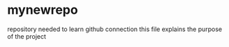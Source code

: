 # mynewrepo
repository needed to learn github connection
this file explains the purpose of the project
